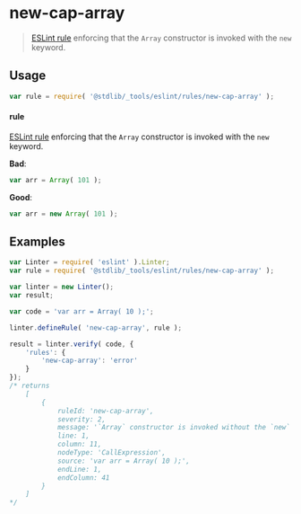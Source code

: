 # new-cap-array

> [ESLint rule][eslint-rules] enforcing that the `Array` constructor is invoked with the `new` keyword.

<section class="intro">

</section>

<!-- /.intro -->

<section class="usage">

## Usage

```javascript
var rule = require( '@stdlib/_tools/eslint/rules/new-cap-array' );
```

#### rule

[ESLint rule][eslint-rules] enforcing that the `Array` constructor is invoked with the `new` keyword.

**Bad**:

<!-- eslint-disable stdlib/new-cap-array -->

```javascript
var arr = Array( 101 );
```

**Good**:

``` javascript 
var arr = new Array( 101 );
```

</section>

<!-- /.usage -->

<section class="examples">

## Examples

<!-- eslint no-undef: "error" -->

```javascript
var Linter = require( 'eslint' ).Linter;
var rule = require( '@stdlib/_tools/eslint/rules/new-cap-array' );

var linter = new Linter();
var result;

var code = 'var arr = Array( 10 );';

linter.defineRule( 'new-cap-array', rule );

result = linter.verify( code, {
    'rules': {
        'new-cap-array': 'error'
    }
});
/* returns
    [
        {
            ruleId: 'new-cap-array',
            severity: 2,
            message: '`Array` constructor is invoked without the `new` keyword',
            line: 1,
            column: 11,
            nodeType: 'CallExpression',
            source: 'var arr = Array( 10 );',
            endLine: 1,
            endColumn: 41
        }
    ]
*/
```

</section>

<!-- /.examples -->

<section class="links">

[eslint-rules]: https://eslint.org/docs/developer-guide/working-with-rules

</section>

<!-- /.links -->

